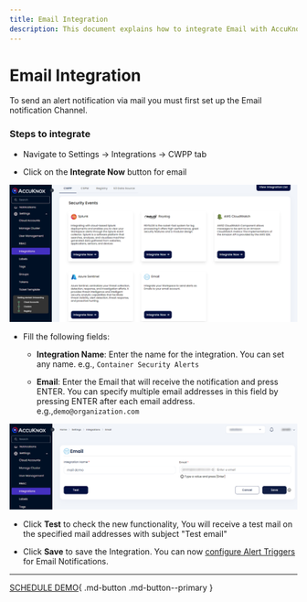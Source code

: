 ```yaml
---
title: Email Integration
description: This document explains how to integrate Email with AccuKnox to receive alert notifications via mail.
---
```


# Email Integration

To send an alert notification via mail you must first set up the Email notification Channel.

### Steps to integrate

- Navigate to Settings → Integrations → CWPP tab

- Click on the **Integrate Now** button for email

![email-integration-accuknox](images/email/email-0.png)

- Fill the following fields:

    + **Integration Name**: Enter the name for the integration. You can set any name. e.g., ``` Container Security Alerts ```

    + **Email**: Enter the Email that will receive the notification and press ENTER. You can specify multiple email addresses in this field by pressing ENTER after each email address. e.g.,```demo@organization.com```

![email-integration-accuknox](images/email/email-1.png)

- Click **Test** to check the new functionality, You will receive a test mail on the specified mail addresses with subject "Test email"

- Click **Save** to save the Integration. You can now [configure Alert Triggers](./../saas/triggers.md) for Email Notifications.

- - -
[SCHEDULE DEMO](https://www.accuknox.com/contact-us){ .md-button .md-button--primary }